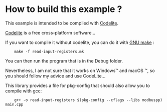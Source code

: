 # How to build this example ?

This example is intended to be compiled with [Codelite](https://codelite.org).

[Codelite](https://codelite.org) is a free cross-platform software...

If you want to compile it without codelite, you can do it with [GNU make](https://www.gnu.org/software/make/) :

		make -f read-input-registers.mk

You can then run the program that is in the Debug folder.

Nevertheless, I am not sure that it works on Windows™ and macOS ™, so you 
should follow my advice and use CodeLite...

This library provides a file for pkg-config that should also allow you to 
compile with gcc:

		g++ -o read-input-registers $(pkg-config --cflags --libs modbuspp) main.cpp
